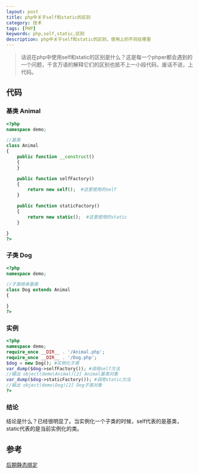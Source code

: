 ```yaml
---
layout: post
title: php中关于self和static的区别
category: 技术
tags: [PHP]
keywords: php,self,static,区别
description: php中关于self和static的区别，使用上的不同在哪里
---
```


> 话说在php中使用self和static的区别是什么？这是每一个phper都会遇到的一个问题，千言万语的解释它们的区别也抵不上一小段代码，废话不说，上代码。

## 代码

### 基类 Animal

```php
<?php
namespace demo;

//基类
class Animal
{
    public function __construct()
    {
    }

    public function selfFactory()
    {
        return new self();  #这里使用的self
    }

    public function staticFactory()
    {
        return new static();  #这里使用的static
    }

}
?>
```

### 子类 Dog

```php
<?php
namespace demo;

//子类继承基类
class Dog extends Animal
{

}
?>
```

### 实例

```php
<?php
namespace demo;
require_once __DIR__ . '/Animal.php';
require_once __DIR__ . '/Dog.php';
$dog = new Dog(); #实例化子类
var_dump($dog->selfFactory()); #调用self方法
//输出 object(demo\Animal)[2] Animal基类对象
var_dump($dog->staticFactory()); #调用static方法
//输出 object(demo\Dog)[2] Dog子类对象
?>
```

### 结论

结论是什么？已经很明显了。当实例化一个子类的时候，self代表的是基类，static代表的是当前实例化的类。

## 参考

[后期静态绑定](http://php.net/manual/zh/language.oop5.late-static-bindings.php)


